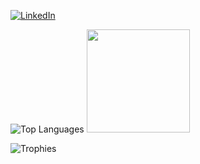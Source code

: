 <a href="https://www.linkedin.com/in/anthony-ilareguy/">![LinkedIn](https://img.shields.io/badge/LinkedIn-0077B5?style=for-the-badge&logo=linkedin&logoColor=white)</a>

![Top Languages](https://github-readme-stats.vercel.app/api/top-langs/?username=ilareguy&langs_count=5&layout=compact)
<img height="165em" src="https://github-readme-stats.vercel.app/api?username=ilareguy&count_private=true&show_icons=true&hide=contribs"/>

![Trophies](https://github-profile-trophy.vercel.app/?username=ilareguy&title=MultiLanguage,Commit,PullRequest&margin-w=15)
